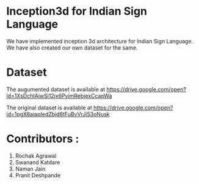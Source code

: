 # Inception3d for Indian Sign Language
We have implemented inception 3d architecture for Indian Sign Language. We have also created our own dataset for the same.

# Dataset
The augumented dataset is available at https://drive.google.com/open?id=1XsDchIAjwSi12jx6PyimRebjexCcapWa

The original dataset is available at https://drive.google.com/open?id=1pgX6aiapIedZbjd6tFuBvVrJj53oNusk

# Contributors :
1. Rochak Agrawal
2. Swanand Katdare
3. Naman Jain
4. Pranit Deshpande
